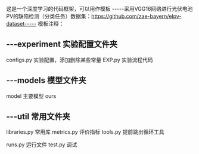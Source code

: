 这是一个深度学习的代码框架，可以用作模板
-----采用VGG16网络进行光伏电池PV的缺陷检测（分类任务）数据集：https://github.com/zae-bayern/elpv-dataset-----
模板注释：

---experiment 实验配置文件夹
   -
   configs.py 实验配置，添加删除某些常量
   EXP.py 实验流程代码

---models 模型文件夹
   -
   model 主要模型 ours

---util 常用文件夹
   -
   libraries.py 常用库
   metrics.py 评价指标
   tools.py 提前跳出循环工具

runs.py 运行文件
test.py 调试 